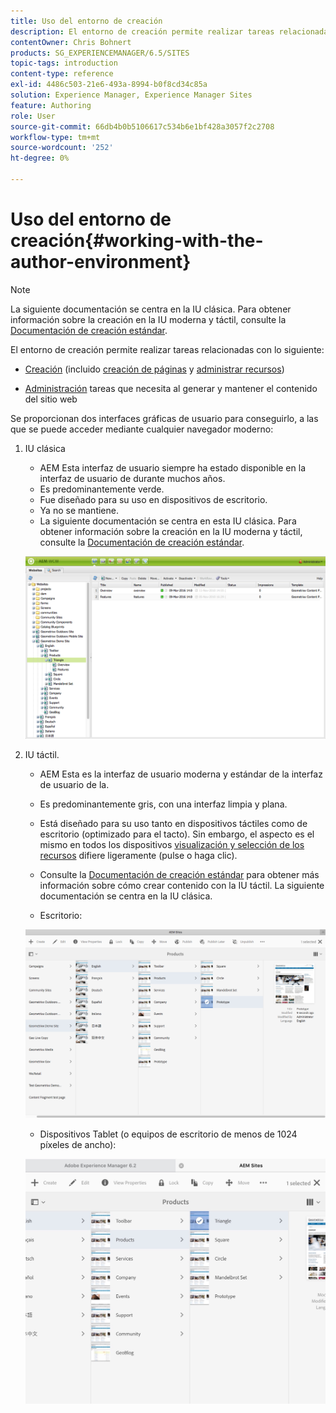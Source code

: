 ```yaml
---
title: Uso del entorno de creación
description: El entorno de creación permite realizar tareas relacionadas con la creación (incluida la creación de páginas y la administración de recursos) y las tareas de administración que necesite al generar y mantener el contenido del sitio web.
contentOwner: Chris Bohnert
products: SG_EXPERIENCEMANAGER/6.5/SITES
topic-tags: introduction
content-type: reference
exl-id: 4486c503-21e6-493a-8994-b0f8cd34c85a
solution: Experience Manager, Experience Manager Sites
feature: Authoring
role: User
source-git-commit: 66db4b0b5106617c534b6e1bf428a3057f2c2708
workflow-type: tm+mt
source-wordcount: '252'
ht-degree: 0%

---
```


# Uso del entorno de creación{#working-with-the-author-environment}

>[!NOTE]
>
>La siguiente documentación se centra en la IU clásica. Para obtener información sobre la creación en la IU moderna y táctil, consulte la [Documentación de creación estándar](/help/assets/assets.md).

El entorno de creación permite realizar tareas relacionadas con lo siguiente:

* [Creación](/help/sites-authoring/author.md) (incluido [creación de páginas](/help/sites-authoring/qg-page-authoring.md) y [administrar recursos](/help/assets/assets.md))

* [Administración](/help/sites-administering/administer-best-practices.md) tareas que necesita al generar y mantener el contenido del sitio web

Se proporcionan dos interfaces gráficas de usuario para conseguirlo, a las que se puede acceder mediante cualquier navegador moderno:

1. IU clásica

   * AEM Esta interfaz de usuario siempre ha estado disponible en la interfaz de usuario de durante muchos años.
   * Es predominantemente verde.
   * Fue diseñado para su uso en dispositivos de escritorio.
   * Ya no se mantiene.
   * La siguiente documentación se centra en esta IU clásica. Para obtener información sobre la creación en la IU moderna y táctil, consulte la [Documentación de creación estándar](/help/sites-authoring/author.md).

   ![chlimage_1-149](assets/chlimage_1-149.png)

1. IU táctil.

   * AEM Esta es la interfaz de usuario moderna y estándar de la interfaz de usuario de la.
   * Es predominantemente gris, con una interfaz limpia y plana.
   * Está diseñado para su uso tanto en dispositivos táctiles como de escritorio (optimizado para el tacto). Sin embargo, el aspecto es el mismo en todos los dispositivos [visualización y selección de los recursos](/help/sites-authoring/basic-handling.md) difiere ligeramente (pulse o haga clic).
   * Consulte la [Documentación de creación estándar](/help/sites-authoring/author.md) para obtener más información sobre cómo crear contenido con la IU táctil. La siguiente documentación se centra en la IU clásica.

   * Escritorio:

   ![chlimage_1-150](assets/chlimage_1-150.png)

   * Dispositivos Tablet (o equipos de escritorio de menos de 1024 píxeles de ancho):

   ![chlimage_1-7](assets/chlimage_1-7.jpeg)
